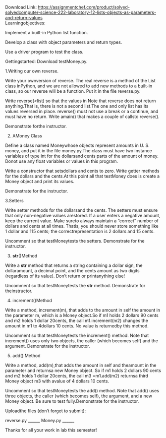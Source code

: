 Download Link: https://assignmentchef.com/product/solved-solvedcomputer-science-222-laboratory-12-lists-objects-as-parameters-and-return-values
<br>
Learningobjectives:

Implement a built-in Python list function.

Develop a class with object parameters and return types.

Use a driver program to test the class.

Gettingstarted: Download testMoney.py.

1.Writing our own reverse.

Write your ownversion of reverse. The real reverse is a method of the List class inPython, and we are not allowed to add new methods to a built-in class, so our reverse will be a function. Put it in the file reverse.py.

Write reverse(&lt;list) so that the values in Note that reverse does not return anything.That is, there is not a second list.The one and only list has its values reversed in place. reverse() must not use a break or a continue, and must have no return. Write amain() that makes a couple of callsto reverse().

Demonstrate forthe instructor.

2. AMoney Class

Define a class named Moneywhose objects represent amounts in U. S. money, and put it in the file money.py.The class must have two instance variables of type int for the dollarsand cents parts of the amount of money. Donot use any float variables or values in this program.

Write a constructor that setsdollars and cents to zero. Write getter methods for the dollars and the cents.At this point all that testMoney does is create a Money object and print its values.

Demonstrate for the instructor.

3.Setters

Write setter methods for the dollarsand the cents. The setters must ensure that only non-negative values arestored. If a user enters a negative amount, keep the current value. Make sureto always maintain a “correct” number of dollars and cents at all times. Thatis, you should never store something like 1 dollar and 115 cents; the correctrepresentation is 2 dollars and 15 cents.

Uncomment so that testMoneytests the setters. Demonstrate for the instructor.

3. __str__()Method

Write a __str__ method that returns a string containing a dollar sign, the dollaramount, a decimal point, and the cents amount as two digits (regardless of its value). Don’t return or printanything else!

Uncomment so that testMoneytests the __str__ method. Demonstrate for theinstructor.

4. increment()Method

Write a method, increment(m), that adds to the amount in self the amount in the parameter m, which is a Money object.So if m1 holds 2 dollars 90 cents and m2 holds 1 dollar 20cents, the call m1.increment(m2) changes the amount in m1 to 4dollars 10 cents. No value is returnedby this method.

Uncomment so that testMoneytests the increment() method. Note that increment() uses only two objects, the caller (which becomes self) and the argument. Demonstrate for the instructor.

5. add() Method

Write a method, add(m),that adds the amount in self and theamount in the parameter and returnsa new Money object. So if m1 holds 2 dollars 90 cents and m2 holds 1 dollar 20cents, the call m3 =m1.add(m2) returnsa third Money object m3 with avalue of 4 dollars 10 cents.

Uncomment so that testMoneytests the add() method. Note that add() uses three objects, the caller (which becomes self), the argument, and a new Money object. Be sure to test fully.Demonstrate for the instructor.

Uploadthe files (don’t forget to submit):

reverse.py ______ Money.py ______

Thanks for all your work in lab this semester!